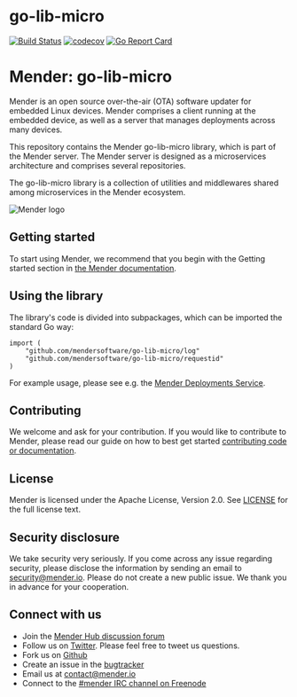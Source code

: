 # go-lib-micro
[![Build Status](https://gitlab.com/Northern.tech/Mender/go-libro-micro/badges/master/pipeline.svg)](https://gitlab.com/Northern.tech/Mender/go-libro-micro/pipelines)
[![codecov](https://codecov.io/gh/mendersoftware/go-lib-micro/branch/master/graph/badge.svg)](https://codecov.io/gh/mendersoftware/go-lib-micro)
[![Go Report Card](https://goreportcard.com/badge/github.com/mendersoftware/go-lib-micro)](https://goreportcard.com/report/github.com/mendersoftware/go-lib-micro)


Mender: go-lib-micro
==============================================

Mender is an open source over-the-air (OTA) software updater for embedded Linux
devices. Mender comprises a client running at the embedded device, as well as
a server that manages deployments across many devices.

This repository contains the Mender go-lib-micro library, which is part of the
Mender server. The Mender server is designed as a microservices architecture
and comprises several repositories.

The go-lib-micro library is a collection of utilities and middlewares shared among microservices in the Mender ecosystem.


![Mender logo](https://mender.io/user/pages/04.resources/_logos/logoS.png)


## Getting started

To start using Mender, we recommend that you begin with the Getting started
section in [the Mender documentation](https://docs.mender.io/).

## Using the library

The library's code is divided into subpackages, which can be imported the standard Go way:

```
import (
    "github.com/mendersoftware/go-lib-micro/log"
    "github.com/mendersoftware/go-lib-micro/requestid"
)
```

For example usage, please see e.g. the [Mender Deployments Service](https://github.com/mendersoftware/deployments).


## Contributing

We welcome and ask for your contribution. If you would like to contribute to Mender, please read our guide on how to best get started [contributing code or
documentation](https://github.com/mendersoftware/mender/blob/master/CONTRIBUTING.md).

## License

Mender is licensed under the Apache License, Version 2.0. See
[LICENSE](https://github.com/mendersoftware/go-lib-micro/blob/master/LICENSE) for the
full license text.

## Security disclosure

We take security very seriously. If you come across any issue regarding
security, please disclose the information by sending an email to
[security@mender.io](security@mender.io). Please do not create a new public
issue. We thank you in advance for your cooperation.

## Connect with us

* Join the [Mender Hub discussion forum](https://hub.mender.io)
* Follow us on [Twitter](https://twitter.com/mender_io). Please
  feel free to tweet us questions.
* Fork us on [Github](https://github.com/mendersoftware)
* Create an issue in the [bugtracker](https://tracker.mender.io/projects/MEN)
* Email us at [contact@mender.io](mailto:contact@mender.io)
* Connect to the [#mender IRC channel on Freenode](http://webchat.freenode.net/?channels=mender)
